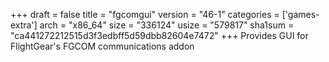 +++
draft = false
title = "fgcomgui"
version = "46-1"
categories = ['games-extra']
arch = "x86_64"
size = "336124"
usize = "579817"
sha1sum = "ca441272212515d3f3edbff5d59dbb82604e7472"
+++
Provides GUI for FlightGear's FGCOM communications addon